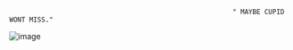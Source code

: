                                                             " MAYBE CUPID WONT MISS."

![image](https://github.com/user-attachments/assets/adf7ba95-086c-442c-a3ad-eb6a1d3f6676)



